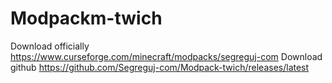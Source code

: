 # Modpackm-twich
Download officially https://www.curseforge.com/minecraft/modpacks/segreguj-com
Download github https://github.com/Segreguj-com/Modpack-twich/releases/latest

